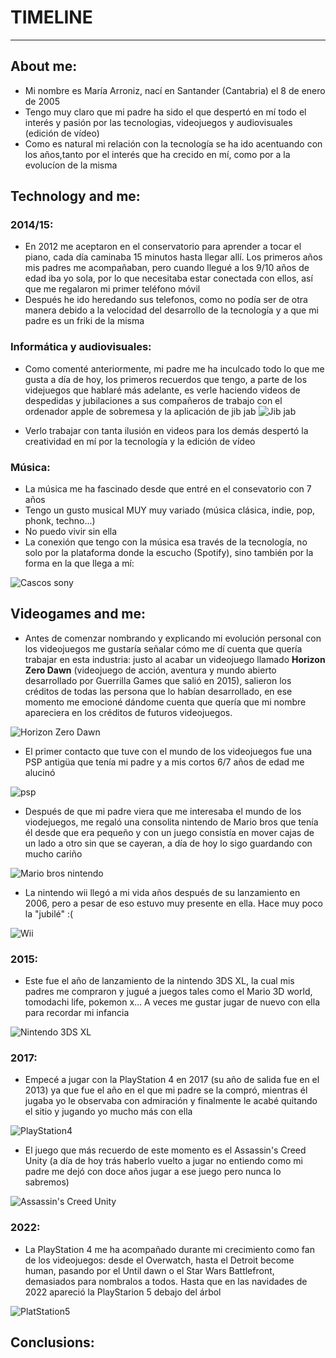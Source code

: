 # **TIMELINE** #
---
## About me: ##  
+ Mi nombre es María Arroniz, nací en Santander (Cantabria) el 8 de enero de 2005  
+ Tengo muy claro que mi padre ha sido el que despertó en mí todo el interés y pasión por las tecnologias, videojuegos y audiovisuales (edición de vídeo)  
+ Como es natural mi relación con la tecnología se ha ido acentuando con los años,tanto por el interés que ha crecido en mí, como por a la evolucíon de la misma 
## Technology and me: ##
### 2014/15: ###
+ En 2012 me aceptaron en el conservatorio para aprender a tocar el piano, cada día caminaba 15 minutos hasta llegar allí. Los primeros años mis padres me acompañaban, pero cuando llegué a los 9/10 años de edad iba yo sola, por lo que necesitaba estar conectada con ellos, así que me regalaron mi primer teléfono móvil
+ Después he ido heredando sus telefonos, como no podía ser de otra manera debido a la velocidad del desarrollo de la tecnología y a que mi padre es un friki de la misma
### Informática y audiovisuales: ###
+ Como comenté anteriormente, mi padre me ha inculcado todo lo que me gusta a día de hoy, los primeros recuerdos que tengo, a parte de los videjuegos que hablaré más adelante, es verle haciendo videos de despedidas y jubilaciones a sus compañeros de trabajo con el ordenador apple de sobremesa y la aplicación de jib jab
![Jib jab][img9]

[img9]: https://th.bing.com/th/id/R.5cb1060bfa75645a0196b3743253731d?rik=7bQRi5RWtFa9yw&riu=http%3a%2f%2fwww.logotypes101.com%2flogos%2f921%2fB60F60EC92B414A549D42AB290EFA6B0%2fJibJab.png&ehk=ffRb7oUHt8dWmUhc%2fZmu7PjOPonhz%2fwh52vItezmcg8%3d&risl=&pid=ImgRaw&r=0

+ Verlo trabajar con tanta ilusión en videos para los demás despertó la creatividad en mí por la tecnología y la  edición de vídeo
### Música: ###
+ La música me ha fascinado desde que entré en el consevatorio con 7 años 
+ Tengo un gusto musical MUY muy variado (música clásica, indie, pop, phonk, techno...)
+ No puedo vivir sin ella
+ La conexión que tengo con la música esa través de la tecnología, no solo por la plataforma donde la escucho (Spotify), sino también por la forma en la que llega a mí:    

![Cascos sony][img10]

[img10]: https://assets.mmsrg.com/isr/166325/c1/-/ASSET_MMS_102583607?x=1800&y=1800&format=jpg&quality=80&sp=yes&strip=yes&ex=1800&ey=1800&align=center&resizesource&unsharp=1.5x1+0.7+0.02



## Videogames and me: ##
+ Antes de comenzar nombrando y explicando mi evolución personal con los videojuegos me gustaría señalar cómo me dí cuenta que quería trabajar en esta industria: justo al acabar un videojuego llamado **Horizon Zero Dawn** (videojuego de acción, aventura y mundo abierto desarrollado por Guerrilla Games que salió en 2015), salieron los créditos de todas las persona que lo habían desarrollado, en ese momento me emocioné dándome cuenta que quería que mi nombre apareciera en los créditos de futuros videojuegos.

![Horizon Zero Dawn][img1]

[img1]: https://th.bing.com/th/id/R.8a9fe653e3b8f90b4e046ce83aca65ac?rik=GcUBPFf49ixkoA&pid=ImgRaw&r=0

+ El primer contacto que tuve con el mundo de los videojuegos fue una PSP antigüa que tenía mi padre y a mis cortos 6/7 años de edad me alucinó

![psp][img2]

[img2]: https://th.bing.com/th/id/R.3d3d6e2155c531f274d20b22dc74e39a?rik=yXj%2bPGu%2b3XjjTg&riu=http%3a%2f%2f2.bp.blogspot.com%2f-KkW0QedPuhw%2fU46F4vVU-ZI%2fAAAAAAAAILE%2fNYqbPAcbqj0%2fs1600%2fPSP-3000-Model.png&ehk=hCpI2fOaCFpDJxZjHx%2f70JQBYXarA3OHIYIO7fBN4QQ%3d&risl=&pid=ImgRaw&r=0

+ Después de que mi padre viera que me interesaba el mundo de los viodejuegos, me regaló una consolita nintendo de Mario bros que tenía él desde que era pequeño y con un juego consistía en mover cajas de un lado a otro sin que se cayeran, a día de hoy lo sigo guardando con mucho cariño

![Mario bros nintendo][img3]

[img3]: https://cloud10.todocoleccion.online/videojuegos-y-consolas/tc/2016/09/16/16/60593379_1474036912_36391701.webp

+ La nintendo wii llegó a mi vida años después de su lanzamiento en 2006, pero a pesar de eso estuvo muy presente en ella. Hace muy poco la "jubilé" :(

![Wii][img4]

[img4]: https://th.bing.com/th/id/R.cc10af6236fc6614b6b53b2382638a1b?rik=Yx6qyxqUR%2fnbhg&riu=http%3a%2f%2fupload.wikimedia.org%2fwikipedia%2fcommons%2f8%2f83%2fWii_console.png&ehk=OduJYQa3O8BYVDptaLGwtyoWDwsd0Y6jJATbQHCgAa0%3d&risl=1&pid=ImgRaw&r=0

### 2015: ###
+ Este fue el año de lanzamiento de la nintendo 3DS XL, la cual mis padres me compraron y jugué a juegos tales como el Mario 3D world, tomodachi life, pokemon x... A veces me gustar jugar de nuevo con ella para recordar mi infancia

![Nintendo 3DS XL][img5]

[img5]: https://www.pwnedgames.co.za/images/stories/virtuemart/product/nintendo_3ds_xl_console_white-1.png

### 2017: ###
+ Empecé a jugar con la PlayStation 4 en 2017 (su año de salida fue en el 2013) ya que fue el año en el que mi padre se la compró, mientras él jugaba yo le observaba con admiración y finalmente le acabé quitando el sitio y jugando yo mucho más con ella

![PlayStation4][img6]

[img6]: https://media.playstation.com/is/image/SCEA/ps4-june-refresh-playstation-4-standing-image-block-01-us-09jun16?$TwoColumn_Image$

+ El juego que más recuerdo de este momento es el Assassin's Creed Unity (a día de hoy trás haberlo vuelto a jugar no entiendo como mi padre me dejó con doce años jugar a ese juego pero nunca lo sabremos) 

![Assassin's Creed Unity][img7]

[img7]:https://wallpapercave.com/wp/wp1869868.jpg

### 2022: ##
+ La PlayStation 4 me ha acompañado durante mi crecimiento como fan de los videojuegos: desde el Overwatch, hasta el Detroit become human, pasando por el Until dawn o el Star Wars Battlefront, demasiados para nombralos a todos. Hasta que en las navidades de 2022 apareció la PlayStarion 5 debajo del árbol

![PlatStation5][img8]

[img8]: https://www.pwnedgames.co.za/images/stories/virtuemart/product/playstation_5_console_white_ps5.png 

## Conclusions: ##





